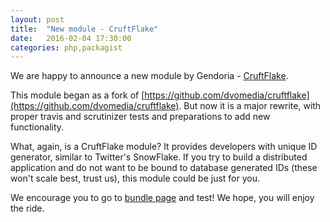 ```yaml
---
layout: post
title:  "New module - CruftFlake"
date:   2016-02-04 17:30:00
categories: php,packagist
---
```


We are happy to announce a new module by Gendoria - [CruftFlake](http://github.gendoria.pl/cruftflake/).

This module began as a fork of [https://github.com/dvomedia/cruftflake](https://github.com/dvomedia/cruftflake).
But now it is a major rewrite, with proper travis and scrutinizer tests and preparations to add new functionality.

What, again, is a CruftFlake module? It provides developers with unique ID generator, similar to Twitter's SnowFlake.
If you try to build a distributed application and do not want to be bound to database generated IDs 
(these won't scale best, trust us), this module could be just for you.

We encourage you to go to [bundle page](http://github.gendoria.pl/cruftflake/) and test! We hope, you will enjoy the ride.

